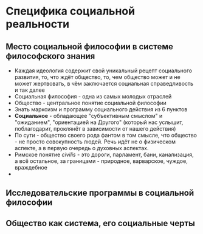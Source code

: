 # Специфика социальной реальности
## Место социальной философии в системе философского знания
- Каждая идеология содержит свой уникальный рецепт социального развития, то, что ждёт общество, то, чем общество может и не может жертвовать, в чём заключается социальная справедливость и так далее
- Социальная философия - одна из самых молодых отраслей
- Общество - центральное понятие социальной философии
- Знать марксизм и программу социального действия из 6 пунктов
- **Социальное** - обладающее "субъективным смыслом" и "ожиданием", "ориентацией на Другого" (который нас услышит, поблагодарит, проклянёт в зависимости от нашего действия)
- По сути - общество своего рода фантом в том смысле, что общество - не просто совокупность людей. Речь идёт не о физическом аспекте, а в первую очередь о духовных аспектах.
- Римское понятие $civilis$ - это дороги, парламент, бани, канализация, а всё остальное, за границами - природное, варварское, чуждое, враждебное
- 
## Исследовательские программы в социальной философии
## Общество как система, его социальные черты